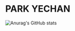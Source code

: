 # PARK YECHAN 

![Anurag's GitHub stats](https://github-readme-stats.vercel.app/api?username=yechan6855&show_icons=true&theme=radical)
